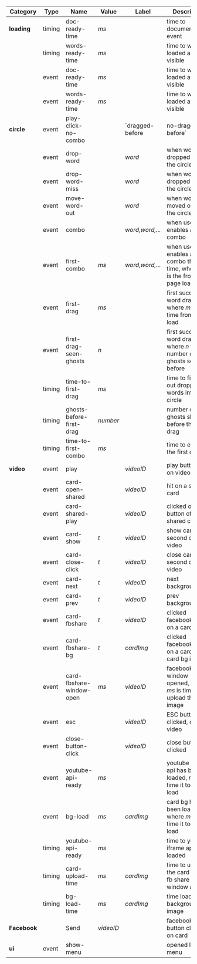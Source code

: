 | Category | Type | Name | Value | Label | Description |
|----------|------|------|-------|-------|-------------|
| **loading** | timing | doc-ready-time | *ms* | | time to documentReady event |
|             | timing | words-ready-time | *ms* | | time to words loaded and visible |
|             | event | doc-ready-time | *ms* | | time to words loaded and visible |
|             | event | words-ready-time | *ms* | | time to words loaded and visible |
| **circle** | event | play-click-no-combo | | `dragged-before | no-dragged-before` | clicked on non-active play |
|            | event | drop-word | | *word* | when word dropped into the circle |
|            | event | drop-word-miss | | *word* | when word dropped not in the circle |
|            | event | move-word-out | | *word* | when word moved out of the circle |
|            | event | combo | | *word,word,...* | when user enables a combo |
|            | event | first-combo | *ms* | *word,word,...* | when user enables a combo the first time, where *ms* is the from from page load |
|            | event | first-drag | *ms* | | first successful word drag, where *ms* is time from page load |
|            | event | first-drag-seen-ghosts | *n* | | first successful word drag, where *n* the number of ghosts seen before |
|            | timing | time-to-first-drag | *ms* | | time to figure out dropping words into the circle |
|            | timing | ghosts-before-first-drag | *number* | | number of word ghosts shown before the first drag |
|            | timing | time-to-first-combo | *ms* | | time to enable the first combo |
| **video** | event | play | | *videoID* | play button hit on video |
|           | event | card-open-shared | | *videoID* | hit on a shared card |
|           | event | card-shared-play | | *videoID* | clicked on play button of shared card |
|           | event | card-show | *t* | *videoID* | show card on *t* second of a video |
|           | event | card-close-click | *t* | *videoID* | close card on *t* second of a video |
|           | event | card-next | *t* | *videoID* | next background |
|           | event | card-prev | *t* | *videoID* | prev background |
|           | event | card-fbshare | *t* | *videoID* | clicked facebook share on a card |
|           | event | card-fbshare-bg | *t* | *cardImg* | clicked facebook share on a card (by card bg index) |
|           | event | card-fbshare-window-open | *ms* | *videoID* | facebook share window opened, where *ms* is time to upload the card image |
|           | event | esc | | *videoID* | ESC button clicked, close video |
|           | event | close-button-click | | *videoID* | close button clicked |
|           | event | youtube-api-ready | *ms* | | youtube iframe api has been loaded, *ms* is time it took to load |
|           | event | bg-load | *ms* | *cardImg* | card bg has been loaded, where *ms* is time it took to load |
|           | timing | youtube-api-ready | *ms* | | time to youtube iframe api loaded |
|           | timing | card-upload-time | *ms* | *cardImg* | time to upload the card before fb share window appear |
|           | timing | bg-load-time | *ms* | *cardImg* | time load card background image |
| **Facebook** | | Send | *videoID* | | facebook share button clicked on card |
| **ui**    | event | show-menu | | | opened left menu |
